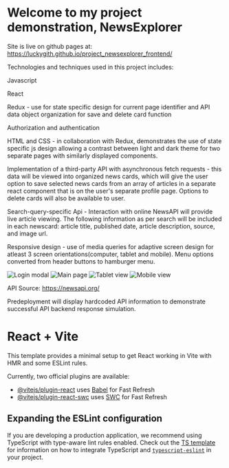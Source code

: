 # Welcome to my project demonstration, NewsExplorer

Site is live on github pages at: https://luckygith.github.io/project_newsexplorer_frontend/

Technologies and techniques used in this project includes:

Javascript

React

Redux - use for state specific design for current page identifier and API data object organization for save and delete card function

Authorization and authentication

HTML and CSS - in collaboration with Redux, demonstrates the use of state specific js design allowing a contrast between light and dark theme for two separate pages with similarly displayed components.

Implementation of a third-party API with asynchronous fetch requests - this data will be viewed into organized news cards, which will give the user option to save selected news cards from an array of articles in a separate react component that is on the user's separate profile page. Options to delete cards will also be available to user.

Search-query-specific Api - Interaction with online NewsAPI will provide live article viewing. The following information as per search will be included in each newscard: article title, published date, article description, source, and image url.

Responsive design - use of media queries for adaptive screen design for atleast 3 screen orientations(computer, tablet and mobile). Menu options converted from header buttons to hamburger menu.

![Login modal](image-1.png)
![Main page](image-3.png)
![Tablet view](image-4.png)
![Mobile view](image-5.png)

API Source: https://newsapi.org/

Predeployment will display hardcoded API information to demonstrate successful API backend response simulation.

# React + Vite

This template provides a minimal setup to get React working in Vite with HMR and some ESLint rules.

Currently, two official plugins are available:

- [@vitejs/plugin-react](https://github.com/vitejs/vite-plugin-react/blob/main/packages/plugin-react) uses [Babel](https://babeljs.io/) for Fast Refresh
- [@vitejs/plugin-react-swc](https://github.com/vitejs/vite-plugin-react/blob/main/packages/plugin-react-swc) uses [SWC](https://swc.rs/) for Fast Refresh

## Expanding the ESLint configuration

If you are developing a production application, we recommend using TypeScript with type-aware lint rules enabled. Check out the [TS template](https://github.com/vitejs/vite/tree/main/packages/create-vite/template-react-ts) for information on how to integrate TypeScript and [`typescript-eslint`](https://typescript-eslint.io) in your project.
